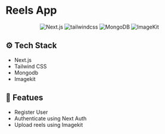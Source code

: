 # Reels App

<div align="center">
  <div>
    <img src="https://img.shields.io/badge/-Next.js-black?style=for-the-badge&logoColor=white&logo=next.js&color=000000" alt="Next.js" />
    <img src="https://img.shields.io/badge/-Tailwind_CSS-black?style=for-the-badge&logoColor=white&logo=tailwindcss&color=06B6D4" alt="tailwindcss" />
    <img src="https://img.shields.io/badge/-MongoDB-black?style=for-the-badge&logoColor=white&logo=mongodb&color=47A248" alt="MongoDB" />
    <img src="https://img.shields.io/badge/-ImageKit-black?style=for-the-badge&logoColor=white&logo=imagekit&color=5A45FF" alt="ImageKit" />
  </div>
</div>

## <a name="tech-stack">⚙️ Tech Stack</a>

- Next.js
- Tailwind CSS
- Mongodb
- Imagekit

## <a name="tech-stack">🚀 Featues</a>

- Register User
- Authenticate using Next Auth
- Upload reels using Imagekit